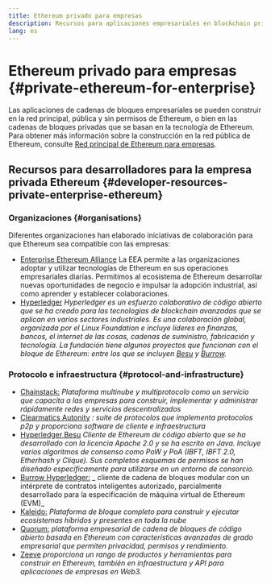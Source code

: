 ```yaml
---
title: Ethereum privado para empresas
description: Recursos para aplicaciones empresariales en blockchain privadas de Ethereum.
lang: es
---
```


# Ethereum privado para empresas {#private-ethereum-for-enterprise}

Las aplicaciones de cadenas de bloques empresariales se pueden construir en la red principal, pública y sin permisos de Ethereum, o bien en las cadenas de bloques privadas que se basan en la tecnología de Ethereum. Para obtener más información sobre la construcción en la red pública de Ethereum, consulte [Red principal de Ethereum para empresas](/enterprise/).

## Recursos para desarrolladores para la empresa privada Ethereum {#developer-resources-private-enterprise-ethereum}

### Organizaciones {#organisations}

Diferentes organizaciones han elaborado iniciativas de colaboración para que Ethereum sea compatible con las empresas:

- [Enterprise Ethereum Alliance](https://entethalliance.org/) La EEA permite a las organizaciones adoptar y utilizar tecnologías de Ethereum en sus operaciones empresariales diarias. Permitimos al ecosistema de Ethereum desarrollar nuevas oportunidades de negocio e impulsar la adopción industrial, así como aprender y establecer colaboraciones.
- [Hyperledger](https://hyperledger.org) _Hyperledger es un esfuerzo colaborativo de código abierto que se ha creado para las tecnologías de blockchain avanzadas que se aplican en varios sectores industriales. Es una colaboración global, organizada por el Linux Foundation e incluye líderes en finanzas, bancos, el internet de las cosas, cadenas de suministro, fabricación y tecnología. La fundación tiene algunos proyectos que funcionan con el bloque de Ethereum: entre los que se incluyen [Besu](https://www.hyperledger.org/use/besu) y [Burrow](https://www.hyperledger.org/projects/hyperledger-burrow)._

### Protocolo e infraestructura {#protocol-and-infrastructure}

- [Chainstack:](https://chainstack.com/) _Plataforma multinube y multiprotocolo como un servicio que capacita a las empresas para construir, implementar y administrar rápidamente redes y servicios descentralizados_
- [Clearmatics Autonity](https://www.clearmatics.com/about/) _: suite de protocolos que implementa protocolos p2p y proporciona software de cliente e infraestructura_
- [Hyperledger Besu](https://www.hyperledger.org/use/besu) _Cliente de Ethereum de código abierto que se ha desarrollado con la licencia Apache 2.0 y se ha escrito en Java. Incluye varios algoritmos de consenso como PoW y PoA (IBFT, IBFT 2.0, Etherhash y Clique). Sus completos esquemas de permisos se han diseñado específicamente para utilizarse en un entorno de consorcio._
- [Burrow Hyperledger:](https://www.hyperledger.org/projects/hyperledger-burrow) _ cliente de cadena de bloques modular con un intérprete de contratos inteligentes autorizado, parcialmente desarrollado para la especificación de máquina virtual de Ethereum (EVM)_
- [Kaleido:](https://kaleido.io/) _Plataforma de bloque completo para construir y ejecutar ecosistemas híbridos y presentes en toda la nube_
- [Quorum:](https://consensys.io/quorum/) _plataforma empresarial de cadena de bloques de código abierto basada en Ethereum con características avanzadas de grado empresarial que permiten privacidad, permisos y rendimiento._
- [Zeeve](https://www.zeeve.io/) _proporciona un rango de productos y herramientas para construir en Ethereum, también en infraestructura y API para aplicaciones de empresas en Web3._
